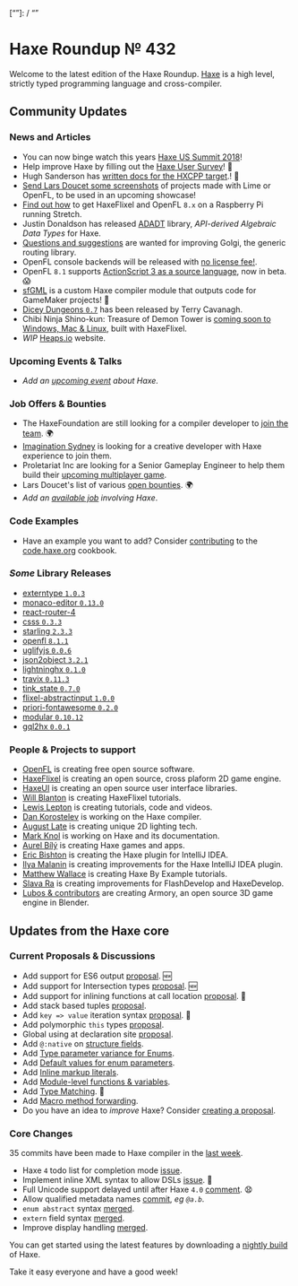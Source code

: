 [_template]: ../templates/roundup.html
[date]: / "2018-05-24 10:22:00"
[modified]: / "2018-05-24 10:55:00"
[published]: / "2018-05-24 12:00:00"
[description]: / "The latest news covering the Haxe community, featuring upcoming talks, the latest HaxeLib releases, game previews and lots more!"
[“”]: / “”

# Haxe Roundup № 432

Welcome to the latest edition of the Haxe Roundup. [Haxe](http://haxe.org/?ref=haxe.io) is a high level, strictly typed programming language and cross-compiler.

## Community Updates

### News and Articles

- You can now binge watch this years [Haxe US Summit 2018](https://haxe.org/videos/conferences/haxe-summit-us-2018/)!
- Help improve Haxe by filling out the [Haxe User Survey](https://twitter.com/haxelang/status/997477949094817795)! :microscope:
- Hugh Sanderson has [written docs for the HXCPP target](https://github.com/HaxeFoundation/HaxeManual/issues/339).! :clap:
- [Send Lars Doucet some screenshots](https://twitter.com/larsiusprime/status/999007289154703362) of projects made with Lime or OpenFL, to be used in an upcoming showcase!
- [Find out how](http://www.gepatto.nl/haxeflixel-and-openfl-8-x-on-a-raspberry-pi-running-stretch/) to get HaxeFlixel and OpenFL `8.x` on a Raspberry Pi running Stretch.
- Justin Donaldson has released [ADADT](https://github.com/jdonaldson/adadt) library, _API-derived Algebraic Data Types_ for Haxe.
- [Questions and suggestions](https://community.haxe.org/t/golgi-and-adadt/708/1) are wanted for improving Golgi, the generic routing library.
- OpenFL console backends will be released with [no license fee!](https://twitter.com/larsiusprime/status/992453418584330240).
- OpenFL `8.1` supports [ActionScript 3 as a source language](https://twitter.com/Open_FL/status/996909330988384256), now in beta. :scream:
- [sfGML](https://yellowafterlife.itch.io/gamemaker-haxe) is a custom Haxe compiler module that outputs code for GameMaker projects! :star2:
- [Dicey Dungeons `0.7`](http://distractionware.com/blog/2018/05/dicey-decisions/) has been released by Terry Cavanagh.
- Chibi Ninja Shino-kun: Treasure of Demon Tower is [coming soon to Windows, Mac & Linux](http://www.ohsat.com/post/ninja-shino-kun-announcement/), built with HaxeFlixel.
- _WIP_ [Heaps.io](https://heapsio.github.io/heaps.io/) website.

### Upcoming Events & Talks

- _Add an [upcoming event](https://github.com/skial/haxe.io/labels/events) about Haxe._

### Job Offers & Bounties

- The HaxeFoundation are still looking for a compiler developer to [join the team](https://haxe.org/blog/hf-is-recruiting/). :earth_africa:
- [Imagination Sydney](https://github.com/skial/haxe.io/issues/505) is looking for a creative developer with Haxe experience to join them.
- Proletariat Inc are looking for a Senior Gameplay Engineer to help them build their [upcoming multiplayer game](https://twitter.com/cwaneck/status/988398620230766595).
- Lars Doucet's list of various [open bounties](https://github.com/larsiusprime/larsBounties/issues). :earth_africa:
- _Add an [available job](https://github.com/skial/haxe.io/labels/jobs) involving Haxe_.

### Code Examples

- Have an example you want to add? Consider [contributing](https://github.com/HaxeFoundation/code-cookbook#contributing-articles) to the [code.haxe.org](https://code.haxe.org/) cookbook.

### _Some_ Library Releases

- [externtype `1.0.3`](http://lib.haxe.org/p/externtype)
- [monaco-editor `0.13.0`](http://lib.haxe.org/p/monaco-editor)
- [react-router-4](http://lib.haxe.org/p/react-router-4)
- [csss `0.3.3`](http://lib.haxe.org/p/csss)
- [starling `2.3.3`](http://lib.haxe.org/p/starling)
- [openfl `8.1.1`](http://lib.haxe.org/p/openfl)
- [uglifyjs `0.0.6`](http://lib.haxe.org/p/uglifyjs)
- [json2object `3.2.1`](http://lib.haxe.org/p/json2object)
- [lightninghx `0.1.0`](http://lib.haxe.org/p/lightninghx)
- [travix `0.11.3`](http://lib.haxe.org/p/travix)
- [tink_state `0.7.0`](http://lib.haxe.org/p/tink_state)
- [flixel-abstractinput `1.0.0`](http://lib.haxe.org/p/flixel-abstractinput)
- [priori-fontawesome `0.2.0`](http://lib.haxe.org/p/priori-fontawesome)
- [modular `0.10.12`](http://lib.haxe.org/p/modular)
- [gql2hx `0.0.1`](http://lib.haxe.org/p/gql2hx)

### People & Projects to support

- [OpenFL](https://www.patreon.com/openfl) is creating free open source software.
- [HaxeFlixel](https://www.patreon.com/haxeflixel) is creating an open source, cross plaform 2D game engine.
- [HaxeUI](https://www.patreon.com/haxeui) is creating an open source user interface libraries.
- [Will Blanton](https://www.patreon.com/x01010111) is creating HaxeFlixel tutorials.
- [Lewis Lepton](https://www.patreon.com/lewislepton) is creating tutorials, code and videos.
- [Dan Korostelev](https://www.patreon.com/nadako) is working on the Haxe compiler.
- [August Late](http://www.patreon.com/augustlate) is creating unique 2D lighting tech.
- [Mark Knol](https://www.patreon.com/markknol) is working on Haxe and its documentation.
- [Aurel Bílý](https://www.patreon.com/Aurel300) is creating Haxe games and apps.
- [Eric Bishton](https://www.patreon.com/EricBishton) is creating the Haxe plugin for IntelliJ IDEA.
- [Ilya Malanin](https://www.patreon.com/mayakwd) is creating improvements for the Haxe IntelliJ IDEA plugin.
- [Matthew Wallace](https://www.patreon.com/haxeexamples) is creating Haxe By Example tutorials.
- [Slava Ra](https://www.patreon.com/slavara) is creating improvements for FlashDevelop and HaxeDevelop.
- [Lubos & contributors](https://www.patreon.com/armory/overview) are creating Armory, an open source 3D game engine in Blender.

## Updates from the Haxe core

### Current Proposals & Discussions

- Add support for ES6 output [proposal](https://github.com/HaxeFoundation/haxe-evolution/pull/47). :new:
- Add support for Intersection types [proposal](https://github.com/HaxeFoundation/haxe-evolution/pull/46). :new:
- Add support for inlining functions at call location [proposal](https://github.com/HaxeFoundation/haxe-evolution/pull/45). :star2:
- Add stack based tuples [proposal](https://github.com/HaxeFoundation/haxe-evolution/pull/38).
- Add `key => value` iteration syntax [proposal](https://github.com/HaxeFoundation/haxe-evolution/pull/37). :star2:
- Add polymorphic `this` types [proposal](https://github.com/HaxeFoundation/haxe-evolution/pull/36).
- Global using at declaration site [proposal](https://github.com/HaxeFoundation/haxe-evolution/issues/35).
- Add `@:native` on [structure fields](https://github.com/HaxeFoundation/haxe-evolution/pull/32).
- Add [Type parameter variance for Enums](https://github.com/HaxeFoundation/haxe-evolution/pull/28).
- Add [Default values for enum parameters](https://github.com/HaxeFoundation/haxe-evolution/issues/27).
- Add [Inline markup literals](https://github.com/HaxeFoundation/haxe-evolution/pull/26).
- Add [Module-level functions & variables](https://github.com/HaxeFoundation/haxe-evolution/pull/24).
- Add [Type Matching](https://github.com/HaxeFoundation/haxe-evolution/pull/20). :star2:
- Add [Macro method forwarding](https://github.com/HaxeFoundation/haxe-evolution/pull/18).
- Do you have an idea to _improve_ Haxe? Consider [creating a proposal].

### Core Changes

35 commits have been made to Haxe compiler in the [last week].

- Haxe `4` todo list for completion mode [issue](https://github.com/HaxeFoundation/haxe/issues/7045).
- Implement inline XML syntax to allow DSLs [issue](https://github.com/HaxeFoundation/haxe/issues/7035). :star2:
- Full Unicode support delayed until after Haxe `4.0` [comment](https://github.com/HaxeFoundation/haxe/pull/7009#issuecomment-387571658). :anguished:
- Allow qualified metadata names [commit](https://github.com/HaxeFoundation/haxe/commit/f85c1e1ff5c7898a58796d8ef6cffe7267c389b6), _eg `@a.b`_.
- `enum abstract` syntax [merged](https://github.com/HaxeFoundation/haxe/pull/6982).
- `extern` field syntax [merged](https://github.com/HaxeFoundation/haxe/pull/6984).
- Improve display handling [merged](https://github.com/HaxeFoundation/haxe/pull/7015).

You can get started using the latest features by downloading a [nightly build] of Haxe.

Take it easy everyone and have a good week!

[nightly build]: http://build.haxe.org
[creating a proposal]: https://github.com/HaxeFoundation/haxe-evolution
[last week]: https://github.com/issues?utf8=%E2%9C%93&q=closed:2018-05-17..2018-05-24+org:haxefoundation+is:closed+
